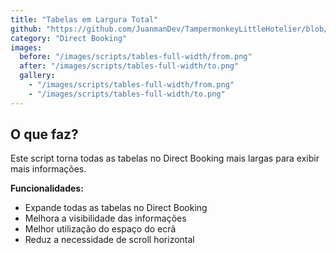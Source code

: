 ```yaml
---
title: "Tabelas em Largura Total"
github: "https://github.com/JuanmanDev/TampermonkeyLittleHotelier/blob/main/directBooking/fullWidthTablets.user.js"
category: "Direct Booking"
images:
  before: "/images/scripts/tables-full-width/from.png"
  after: "/images/scripts/tables-full-width/to.png"
  gallery:
    - "/images/scripts/tables-full-width/from.png"
    - "/images/scripts/tables-full-width/to.png"
---
```


## O que faz?

Este script torna todas as tabelas no Direct Booking mais largas para exibir mais informações.

**Funcionalidades:**
- Expande todas as tabelas no Direct Booking
- Melhora a visibilidade das informações
- Melhor utilização do espaço do ecrã
- Reduz a necessidade de scroll horizontal

